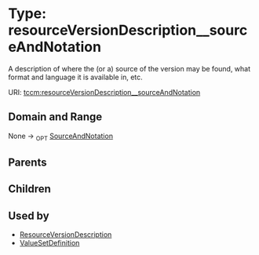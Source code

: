 
# Type: resourceVersionDescription__sourceAndNotation


A description of where the (or a) source of the version may be found, what format and language it is
available in, etc.

URI: [tccm:resourceVersionDescription__sourceAndNotation](https://hotecosystem.org/tccm/resourceVersionDescription__sourceAndNotation)


## Domain and Range

None ->  <sub>OPT</sub> [SourceAndNotation](SourceAndNotation.md)

## Parents


## Children


## Used by

 * [ResourceVersionDescription](ResourceVersionDescription.md)
 * [ValueSetDefinition](ValueSetDefinition.md)
